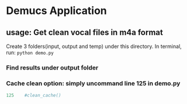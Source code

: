 # Demucs Application
## usage: Get clean vocal files in m4a format
Create 3 folders(input, output and temp) under this directory. In terminal, run: ``python demo.py``
### Find results under output folder
### Cache clean option: simply uncommand line 125 in demo.py
```python
125    #clean_cache()
```
